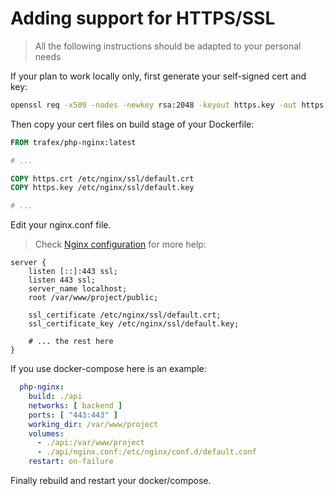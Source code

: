 # Adding support for HTTPS/SSL

> All the following instructions should be adapted to your personal needs

If your plan to work locally only, first generate your self-signed cert and key:

```bash
openssl req -x509 -nodes -newkey rsa:2048 -keyout https.key -out https.crt -subj "/CN=localhost" -days 5000
```

Then copy your cert files on build stage of your Dockerfile:

```Dockerfile
FROM trafex/php-nginx:latest

# ...

COPY https.crt /etc/nginx/ssl/default.crt
COPY https.key /etc/nginx/ssl/default.key

# ...

```

Edit your nginx.conf file.

> Check [Nginx configuration](../config/nginx.conf) for more help:

```nginx
server {
    listen [::]:443 ssl;
    listen 443 ssl;
    server_name localhost;
    root /var/www/project/public;

    ssl_certificate /etc/nginx/ssl/default.crt;
    ssl_certificate_key /etc/nginx/ssl/default.key;

    # ... the rest here
}
```

If you use docker-compose here is an example:

```yaml
  php-nginx:
    build: ./api
    networks: [ backend ]
    ports: [ "443:443" ]
    working_dir: /var/www/project
    volumes:
      - ./api:/var/www/project
      - ./api/nginx.conf:/etc/nginx/conf.d/default.conf
    restart: on-failure

```

Finally rebuild and restart your docker/compose.
